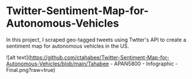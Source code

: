 # Twitter-Sentiment-Map-for-Autonomous-Vehicles
In this project, I scraped geo-tagged tweets using Twtter's API to create a sentiment map for autonomous vehicles in the US.


![alt text](https://github.com/ctahabee/Twitter-Sentiment-Map-for-Autonomous-Vehicles/blob/main/Tahabee - APAN5800 - Infographic - Final.png?raw=true)
